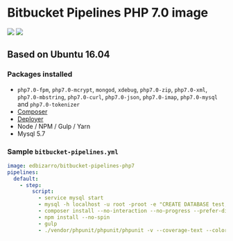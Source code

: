 # Bitbucket Pipelines PHP 7.0 image

[![](https://images.microbadger.com/badges/version/edbizarro/bitbucket-pipelines-php7.svg)](https://microbadger.com/images/edbizarro/bitbucket-pipelines-php7 "Get your own version badge on microbadger.com") [![](https://images.microbadger.com/badges/image/edbizarro/bitbucket-pipelines-php7.svg)](https://microbadger.com/images/edbizarro/bitbucket-pipelines-php7 "Get your own image badge on microbadger.com")

## Based on Ubuntu 16.04

### Packages installed

- `php7.0-fpm`, `php7.0-mcrypt`, `mongod`, `xdebug`, `php7.0-zip`, `php7.0-xml`, `php7.0-mbstring`, `php7.0-curl`, `php7.0-json`, `php7.0-imap`, `php7.0-mysql` and `php7.0-tokenizer`
- [Composer](https://getcomposer.org/)
- [Deployer](https://github.com/deployphp/deployer)
- Node / NPM / Gulp / Yarn
- Mysql 5.7

### Sample `bitbucket-pipelines.yml`

```YAML
image: edbizarro/bitbucket-pipelines-php7
pipelines:
  default:
    - step:
        script:
          - service mysql start
          - mysql -h localhost -u root -proot -e "CREATE DATABASE test;"
          - composer install --no-interaction --no-progress --prefer-dist
          - npm install --no-spin
          - gulp
          - ./vendor/phpunit/phpunit/phpunit -v --coverage-text --colors=never --stderr
```
